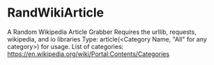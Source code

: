 # RandWikiArticle
A Random Wikipedia Article Grabber
Requires the urllib, requests, wikipedia, and io libraries
Type: article(<Category Name, "All" for any category>) for usage.
List of categories: https://en.wikipedia.org/wiki/Portal:Contents/Categories
